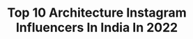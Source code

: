 ---
title: Top 10 Architecture Instagram Influencers In India In 2022
description: >-
  Find top architecture Instagram influencers in India in 2022. Most popular hashtags: #photography #india #instagram #nature.
platform: Instagram
hits: 454
text_top: Analyze the most popular Instagram profiles on inBeat.
text_bottom: Our search engine aggregates 454 Instagram influencers like this in India for you to work with.
profiles:
  - username: "thearchattire"
    fullname: >-
      THE ARCH ATTIRE
    bio: >-
      Ar. Swati Sharma Fashion | Lifestyle | Architecture | Fitness | Music Work 📧: swati@thearchattire.com
    location: "India"
    followers: 74031
    engagement: 44
    commentsToLikes: 0.064065
    id: ck5zmnkkrmvso0i14wfcplmaq
    verified: false
    hashtags: "#thearchattire, #fashion, #fitness, #influencer"
  - username: "jalansahba"
    fullname: >-
      Jalan Sahbá
    bio: >-
      Interdisciplinary venturer of architecture, design, fashion and photography #bahai
    location: "India"
    followers: 16164
    engagement: 467
    commentsToLikes: 0.022514
    id: ck5hplidork5i0i11w7oc2rqb
    verified: false
    hashtags: "#shotoniphone, #afrodyssee, #childhood, #travelphotography"
  - username: "_shreya_mahajan_"
    fullname: >-
      SHIUU👑
    bio: >-
      Fashion💃🏻•Beauty✨•Travel✈️•Architecture💕 Dm for collaborations💌 👻- shiuu1998
    location: "India"
    followers: 15591
    engagement: 272
    commentsToLikes: 0.093295
    id: ckf5oxfto460c0j23rxiw9248
    verified: false
    hashtags: "#photoshoot, #photomodel, #blueaesthetic, #travelgram"
  - username: "dy___bbuk"
    fullname: >-
      George Kutty™ דיבוק
    bio: >-
      @_the_unborn_ @geofoto_works #portrait l #arts l #architecture l #commericals l #wedding l #photographer #nikond5 & #oneplus
    location: "India"
    followers: 23052
    engagement: 328
    commentsToLikes: 0.011808
    id: ck15qtnp74l7d0i19xyzdknmq
    verified: false
    hashtags: "#newbornphotography, #indianethinicwear, #wind, #quarantinelife"
  - username: "nanna.phatt"
    fullname: >-
      Nanna.phat💋
    bio: >-
      📍Cabin crew at Bangkok Airways 📖 Interior Architecture from Chulalongkorn 🏡 Bangkok, Thailand 💕 Design and life style travel are my happiness
    location: "India"
    followers: 3009
    engagement: 1049
    commentsToLikes: 0.047302
    id: ck8szpn0lp9ab0j78dovmsv8x
    verified: false
    hashtags: ""
  - username: "hari_krishna__hk"
    fullname: >-
      ☬GU Hari Krishna
    bio: >-
      #Indian🇮🇳 #gods_own_country🌴 #thrissur Artist🎨 photographer 📷 singing, editor #architecture_student 📐 #tuttuz @hkphotographey @gangsters_united_
    location: "India"
    followers: 7068
    engagement: 953
    commentsToLikes: 0.136101
    id: ck9wp1dd17dig0j78vu7c7kyy
    verified: false
    hashtags: "#malayalam, #keralagram, #kerala, #instagram"
  - username: "karlkolah"
    fullname: >-
      KARL KOLAH 🇮🇳
    bio: >-
      📱 PHOTOGRAPHER ARCHITECTURE | TRAVEL | CARS | MOBILES #WhatKarlLoves | #TeamPixel 📩 KarlKolah@gmail.com Zindagi badi honi chahiye lambi nahi
    location: "India"
    followers: 35551
    engagement: 299
    commentsToLikes: 0.077068
    id: ck5bwt71amd5w0i11dzvw24v2
    verified: false
    hashtags: "#mumbai, #gun, #cntgiveitashot, #thisisparis"
  - username: "photosbymaharshi"
    fullname: >-
      Maharshi Patel 🇮🇳
    bio: >-
      🌏 Travel / Tech / Portrait / wedding / Architecture 📍 Mumbai, India 📩 photosbymaharshi@gmail.com
    location: "India"
    followers: 44524
    engagement: 598
    commentsToLikes: 0.040358
    id: ck5hgxqr25bre0i11ju77e8k0
    verified: false
    hashtags: "#sunset, #citypalaceudaipur, #udaipurdiaries, #quarantine"
  - username: "theincomplete_storyy"
    fullname: >-
      Shreya | Travel & Photography
    bio: >-
      Minimalist | Traveller | Blogger the efficient/sufficient cause 🦋 Architecture, Nature, Space, Writing. DM/ Email for collaboration
    location: "India"
    followers: 5082
    engagement: 1629
    commentsToLikes: 0.150984
    id: ckap3bcol2ccz0i78qvwcs5j8
    verified: false
    hashtags: "#traveller, #indiantravelbloggers, #yourshot, #travellersofindia"
  - username: "sanskaari_kalakaar"
    fullname: >-
      Akash Pratap Singh | India🇮🇳
    bio: >-
      Travel | Macro | Creative | Architecture #teamrealme #phoneonly Restless AF Mail for collab- singhakashpratap76@gmail.com #sanskaari_kalakaar
    location: "India"
    followers: 7755
    engagement: 1107
    commentsToLikes: 0.112543
    id: ck5pwhn4vmuk50i118n2ziydt
    verified: false
    hashtags: "#photographers, #phoneonly, #jeeteraho, #mobigrapher"
---